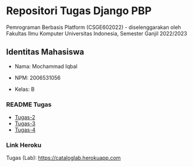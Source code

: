 # Repositori Tugas Django PBP

Pemrograman Berbasis Platform (CSGE602022) - diselenggarakan oleh Fakultas Ilmu Komputer Universitas Indonesia, Semester Ganjil 2022/2023

## Identitas Mahasiswa

- Nama: Mochammad Iqbal

- NPM: 2006531056

- Kelas: B

### README Tugas
- [Tugas-2](katalog/README.md)
- [Tugas-3](mywatchlist/README.md)
- [Tugas-4](todolist/README.md)

### Link Heroku

Tugas (Lab): https://cataloglab.herokuapp.com
